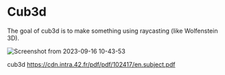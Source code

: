 # Cub3d
The goal of cub3d is to make something using raycasting (like Wolfenstein 3D).

![Screenshot from 2023-09-16 10-43-53](https://github.com/justr0ma/1337-cub3d/assets/112334569/dd08b652-d3a7-48f8-af3b-4ec67beaf9f3)

cub3d
https://cdn.intra.42.fr/pdf/pdf/102417/en.subject.pdf
